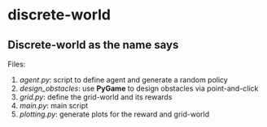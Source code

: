 # discrete-world
Discrete-world as the name says
---
Files:
1. *agent.py*: script to define agent and generate a random policy
2. *design_obstacles*: use **PyGame** to design obstacles via point-and-click
3. *grid.py*: define the grid-world and its rewards
4. *main.py*: main script
5. *plotting.py*: generate plots for the reward and grid-world

